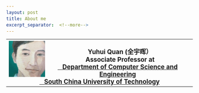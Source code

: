 ```yaml
---
layout: post
title: About me
excerpt_separator:  <!--more-->
---
```



<table>
<tbody>
<tr>
<th><div style="flexbox"><img src="https://github.com/Dofboom/Dofboom.github.io/raw/master/images/2.jpg" alt="" align="left" style="width:20%;height:auto" /></div><br />
<span style="font-size: 120%;"><strong> &ensp; Yuhui Quan</strong> (全宇晖） </span><br />
<span style="font-size: 120%;">&ensp; Associate Professor at <a href="http://www.scut.edu.cn/cs/"><br> &ensp; Department of Computer Science and Engineering</a></span><br />
<span style="font-size: 120%;"> <a href="https://www.scut.edu.cn">&ensp;  South China University of Technology</a><br />
</span></th>
</tr>
</tbody>
</table>